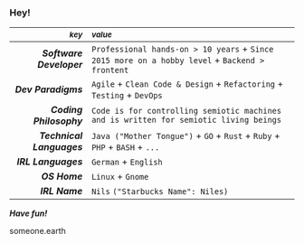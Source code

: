 ### Hey!

| *<sub>key</sub>* | *<sub>value</sub>* |
| ---: | :--- |
| ***Software Developer*** | `Professional hands-on > 10 years` + `Since 2015 more on a hobby level` + `Backend > frontent` |
| ***Dev Paradigms*** | `Agile` + `Clean Code & Design` + `Refactoring` + `Testing` + `DevOps` |
| ***Coding Philosophy*** | `Code is for controlling semiotic machines and is written for semiotic living beings` |
| ***Technical Languages*** | `Java ("Mother Tongue")` + `GO` + `Rust` + `Ruby` + `PHP` + `BASH` + `...`|
| ***IRL Languages*** | `German` + `English` |
| ***OS Home*** | `Linux` + `Gnome`|
| ***IRL Name*** | `Nils` `("Starbucks Name": Niles)`|

***Have fun!***

someone.earth


